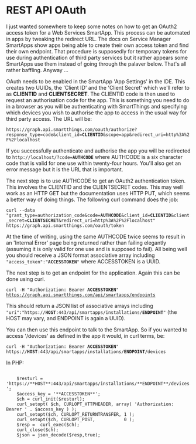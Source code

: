 # REST API OAuth

I just wanted somewhere to keep some notes on how to get an OAuth2 access token for a Web Services SmartApp. This process can be automated in apps by tweaking the redirect URL. The docs on Service Manager SmartApps show apps being able to create their own access token and find their own endpoint. That procedure is supposedly for temporary tokens for use during authentication of third party services but it rather appears some SmartApps use them instead of going through the palaver below. That's all rather baffling. Anyway ...

OAuth needs to be enabled in the SmartApp 'App Settings' in the IDE. This creates two UUIDs, the 'Client ID' and the 'Client Secret' which we'll refer to as **CLIENTID** and **CLIENTSECRET**. The CLIENTID code is then used to request an authorisation code for the app. This is something you need to do in a browser as you will be authenticating with SmartThings and specifying which devices you wish to authorise the app to access in the usual way for third party access. The URL will be:

<code>https<span>:</span>//graph.api.smartthings.com/oauth/authorize?response_type=code&client_id=**CLIENTID**&scope=app&redirect_uri=http%3A%2F%2Flocalhost</code>

If you successfully authenticate and authorise the app you will be redirected to <code>http<span>:</span>//localhost/?code=**AUTHCODE**</code> where AUTHCODE is a six character code that is valid for one use within twenty-four hours. You'll also get an error message but it is the URL that is important.

The next step is to use AUTHCODE to get an OAuth2 authentication token. This involves the CLIENTID and the CLIENTSECRET codes. This may well work as an HTTP GET but the documentation uses HTTP PUT, which seems a better way of doing things. The following curl command does the job:

<code>curl --data "grant_type=authorization_code&code=**AUTHCODE**&client_id=**CLIENTID**&client_secret=**CLIENTSECRET**&redirect_uri=http%3A%2F%2Flocalhost" https<span>:</span>//graph.api.smartthings.com/oauth/token</code>

At the time of writing, using the same AUTHCODE twice seems to result in an 'Internal Error' page being returned rather than failing elegantly (assuming it is only valid for one use and is supposed to fail). All being well you should receive a JSON format associative array including <code>"access_token":"**ACCESSTOKEN**"</code> where ACCESSTOKEN is a UUID.

The next step is to get an endpoint for the application. Again this can be done using curl.

<code>curl -H "Authorization: Bearer **ACCESSTOKEN**" https://graph.api.smartthings.com/api/smartapps/endpoints</code>

This should return a JSON list of associative arrays including <code>"uri":"https://**HOST**:443/api/smartapps/installations/**ENDPOINT**"</code> (the HOST may vary, and ENDPOINT is again a UUID).

You can then use this endpoint to talk to the SmartApp. So if you wanted to access '/devices' as defined in the app it would, in curl terms, be:

<code>curl -H "Authorization: Bearer **ACCESSTOKEN**" https://**HOST**:443/api/smartapps/installations/**ENDPOINT**/devices</code>

In PHP:

<code>
    $resturl = 'https://**HOST**:443/api/smartapps/installations/**ENDPOINT**/devices';
    $access_key = '**ACCESSTOKEN**';
    $ch = curl_init($resturl);
    curl_setopt( $ch, CURLOPT_HTTPHEADER, array( 'Authorization: Bearer ' . $access_key ) );
    curl_setopt($ch, CURLOPT_RETURNTRANSFER, 1 );
    curl_setopt($ch, CURLOPT_POST,           0 );
    $resp =  curl_exec($ch);
    curl_close($ch);
    $json = json_decode($resp,true);
</code>

